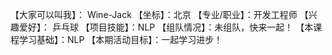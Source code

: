 【大家可以叫我】： Wine-Jack 
【坐标】：北京 
【专业/职业】：开发工程师 
【兴趣爱好】： 乒乓球 
【项目技能】：NLP 
【组队情况】：未组队，快来一起！ 
【本课程学习基础】：NLP 
【本期活动目标】：一起学习进步！

